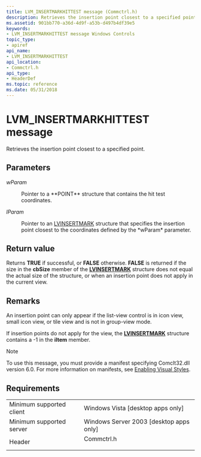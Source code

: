 ```yaml
---
title: LVM_INSERTMARKHITTEST message (Commctrl.h)
description: Retrieves the insertion point closest to a specified point.
ms.assetid: 901bb770-a36d-4d9f-a53b-d497b4df39e5
keywords:
- LVM_INSERTMARKHITTEST message Windows Controls
topic_type:
- apiref
api_name:
- LVM_INSERTMARKHITTEST
api_location:
- Commctrl.h
api_type:
- HeaderDef
ms.topic: reference
ms.date: 05/31/2018
---
```


# LVM\_INSERTMARKHITTEST message

Retrieves the insertion point closest to a specified point.

## Parameters

<dl> <dt>

*wParam* 
</dt> <dd>Pointer to a **POINT** structure that contains the hit test coordinates.</dd> <dt>

*lParam* 
</dt> <dd>Pointer to an <a href="/windows/desktop/api/Commctrl/ns-commctrl-lvinsertmark">LVINSERTMARK</a> structure that specifies the insertion point closest to the coordinates defined by the *wParam* parameter.</dd> </dl>

## Return value

Returns **TRUE** if successful, or **FALSE** otherwise. **FALSE** is returned if the size in the **cbSize** member of the [**LVINSERTMARK**](/windows/desktop/api/Commctrl/ns-commctrl-lvinsertmark) structure does not equal the actual size of the structure, or when an insertion point does not apply in the current view.

## Remarks

An insertion point can only appear if the list-view control is in icon view, small icon view, or tile view and is not in group-view mode.

If insertion points do not apply for the view, the [**LVINSERTMARK**](/windows/desktop/api/Commctrl/ns-commctrl-lvinsertmark) structure contains a -1 in the **iItem** member.

> [!Note]  
> To use this message, you must provide a manifest specifying Comclt32.dll version 6.0. For more information on manifests, see [Enabling Visual Styles](cookbook-overview.md).

 

## Requirements



|                                     |                                                                                       |
|-------------------------------------|---------------------------------------------------------------------------------------|
| Minimum supported client<br/> | Windows Vista \[desktop apps only\]<br/>                                        |
| Minimum supported server<br/> | Windows Server 2003 \[desktop apps only\]<br/>                                  |
| Header<br/>                   | <dl> <dt>Commctrl.h</dt> </dl> |



 

 






